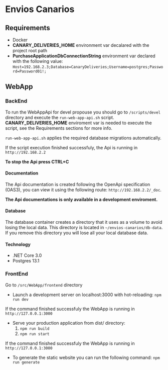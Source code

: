 # Envios Canarios

## Requirements

- Docker
- **CANARY_DELIVERIES_HOME** environment var decalared with the project root path
- **PurchaseApplicationDbConnectionString** environment var declared with the following value: `Host=192.168.2.3;Database=CanaryDeliveries;Username=postgres;Password=Password01!;`

## WebApp

### BackEnd

To run the WebAppApi for devel propouse you should go to `/scripts/devel` directory and execute the `run-web-app-api.sh` script. **CANARY_DELIVERIES_HOME** enviroment var is needed to execute the script, see the Requirements sections for more info.

`run-web-app-api.sh` applies the required database migrations automatically.

If the script execution finished successfuly, the Api is running in `http://192.168.2.2`

**To stop the Api press CTRL+C**

#### Documentation

The Api documentation is created following the OpenApi specification (OAS3), you can view it using the following route: `http://192.168.2.2/_doc`.

**The Api documentations is only available in a development enviroment.**

#### Database

The database container creates a directory that it uses as a volume to avoid losing the local data. This directory is located in `~/envios-canarios/db-data`.
If you remove this directory you will lose all your local database data.

#### Technology

* .NET Core 3.0
* Postgres 13.1

### FrontEnd

Go to `/src/WebApp/frontend` directory

- Launch a development server on localhost:3000 with hot-reloading:
`npm run dev`

If the command finished successfuly the WebApp is running in `http://127.0.0.1:3000`

- Serve your production application from dist/ directory:
    1. `npm run build`
    2. `npm run start`

If the command finished successfuly the WebApp is running in `http://127.0.0.1:3000`

- To generate the static website you can run the following command:
`npm run generate`
